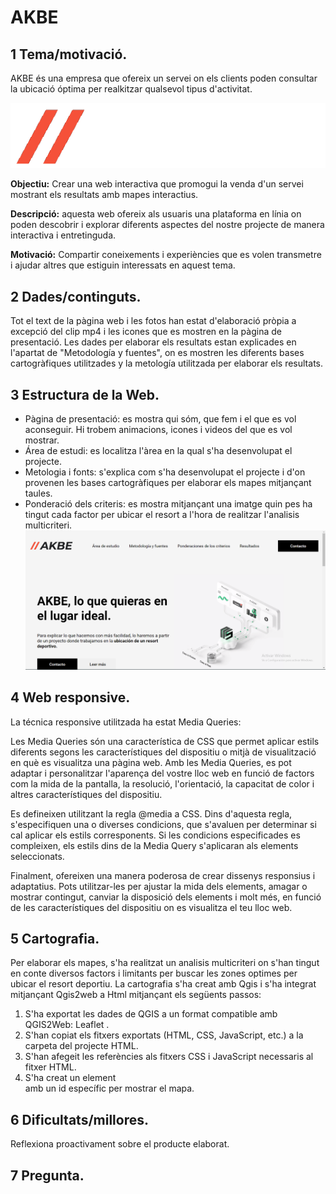 # AKBE
## 1 Tema/motivació. 

AKBE és una empresa que ofereix un servei on els clients poden consultar la ubicació óptima per realkitzar qualsevol tipus d'activitat. 

![alt text](./media/logo4.png "Inici")

**Objectiu:** Crear una web interactiva que promogui la venda d'un servei mostrant els resultats amb mapes interactius.

**Descripció:** aquesta web ofereix als usuaris una plataforma en línia on poden descobrir i explorar diferents aspectes del nostre projecte de manera interactiva i entretinguda.

**Motivació:** Compartir coneixements i experiències que es volen transmetre i ajudar altres que estiguin interessats en aquest tema.

## 2 Dades/continguts.
Tot el text de la pàgina web i les fotos han estat d'elaboració pròpia a excepció del clip mp4 i les icones que es mostren en la pàgina de presentació. Les dades per elaborar els resultats estan explicades en l'apartat de "Metodología y fuentes", on es mostren les diferents bases cartogràfiques utilitzades y la metología utilitzada per elaborar els resultats.
## 3 Estructura de la Web. 
- Pàgina de presentació: es mostra qui sóm, que fem i el que es vol aconseguir. Hi trobem animacions, icones i videos del que es vol mostrar.
- Área de estudi: es localitza l'àrea en la qual s'ha desenvolupat el projecte.
- Metologia i fonts: s'explica com s'ha desenvolupat el projecte i d'on provenen les bases cartogràfiques per elaborar els mapes mitjançant taules.
- Ponderació dels criteris: es mostra mitjançant una imatge quin pes ha tingut cada factor per ubicar el resort a l'hora de realitzar l'analisis multicriteri.
![alt text](./media/readme.png "Inici")
## 4 Web responsive. 

La técnica responsive utilitzada ha estat Media Queries:

Les Media Queries són una característica de CSS que permet aplicar estils diferents segons les característiques del dispositiu o mitjà de visualització en què es visualitza una pàgina web. Amb les Media Queries, es pot adaptar i personalitzar l'aparença del vostre lloc web en funció de factors com la mida de la pantalla, la resolució, l'orientació, la capacitat de color i altres característiques del dispositiu.

Es defineixen utilitzant la regla @media a CSS. Dins d'aquesta regla, s'especifiquen una o diverses condicions, que s'avaluen per determinar si cal aplicar els estils corresponents. Si les condicions especificades es compleixen, els estils dins de la Media Query s'aplicaran als elements seleccionats.

Finalment, ofereixen una manera poderosa de crear dissenys responsius i adaptatius. Pots utilitzar-les per ajustar la mida dels elements, amagar o mostrar contingut, canviar la disposició dels elements i molt més, en funció de les característiques del dispositiu on es visualitza el teu lloc web.

## 5 Cartografia. 
Per elaborar els mapes, s'ha realitzat un analisis multicriteri on s'han tingut en conte diversos factors i limitants per buscar les zones optimes per ubicar el resort deportiu.
La cartografia s'ha creat amb Qgis i s'ha integrat mitjançant Qgis2web a Html mitjançant els següents passos:
1. S'ha exportat les  dades de QGIS a un format compatible amb QGIS2Web: Leaflet .
2. S'han copiat els fitxers exportats (HTML, CSS, JavaScript, etc.) a la carpeta del projecte HTML.
3. S'han afegeit les referències als fitxers CSS i JavaScript necessaris al fitxer HTML.
4. S'ha creat un element <div> amb un id específic per mostrar el mapa.
  
## 6 Dificultats/millores.

Reflexiona proactivament sobre el producte elaborat.

 ## 7 Pregunta. 
